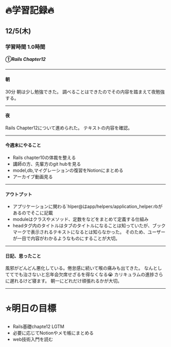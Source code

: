 # 🔥学習記録🔥
## 12/5(木)
### 学習時間 1.0時間
##### ①Rails Chapter12

***
#### 朝
30分
朝は少し勉強できた。
調べることはできたのでその内容を踏まえて夜勉強する。

***
#### 夜
Rails Chapter12について進められた。
テキストの内容を確認。

***
#### 今週末にやること
- Rails chapter10の体裁を整える
- 講師の方、先輩方のgit hubを見る
- model,db,マイグレーションの復習をNotionにまとめる
- アーカイブ動画見る

***
#### アウトプット
- アプリケーションに関わる`hlper@はapp/helpers/application_helper.rbがあるのでそこに記載
- moduleはクラスやメソッド、定数をなどをまとめて定義する仕組み
- headタグ内のタイトルはタブのタイトルになることは知っていたが、ブックマークで表示されるテキストになるとは知らなかった。
そのため、ユーザーが一目で内容がわかるようなものにすることが大切。

***
#### 日記、思ったこと

風邪がどんどん悪化している。倦怠感に続いて喉の痛みも出てきた。
なんとしててでも治さないと忘年会欠席せざるを得なくなる😭
カリキュラムの進捗さらに遅れるけど寝ます。
朝一にどれだけ頑張れるかが大切。

***
# ⭐️明日の目標
- Rails基礎chapte12 LGTM
- 必要に応じてNotionやメモ帳にまとめる
- web技術入門を読む
